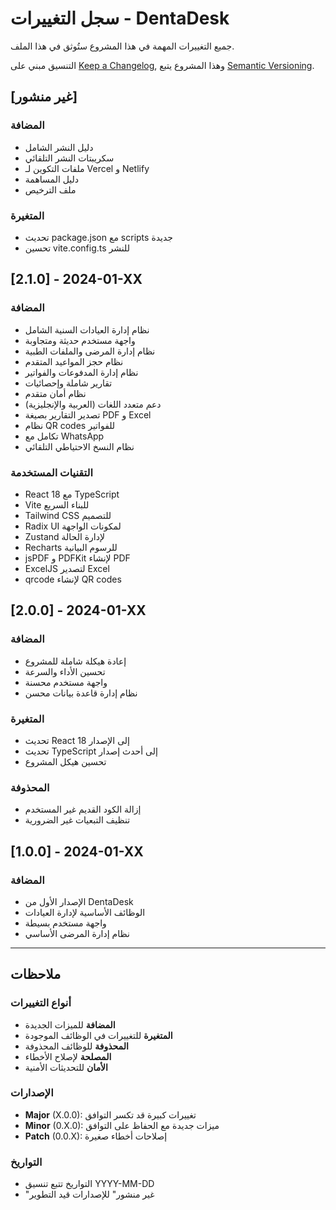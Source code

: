 # سجل التغييرات - DentaDesk

جميع التغييرات المهمة في هذا المشروع ستُوثق في هذا الملف.

التنسيق مبني على [Keep a Changelog](https://keepachangelog.com/ar/1.0.0/),
وهذا المشروع يتبع [Semantic Versioning](https://semver.org/spec/v2.0.0.html).

## [غير منشور]

### المضافة
- دليل النشر الشامل
- سكريبتات النشر التلقائي
- ملفات التكوين لـ Vercel و Netlify
- دليل المساهمة
- ملف الترخيص

### المتغيرة
- تحديث package.json مع scripts جديدة
- تحسين vite.config.ts للنشر

## [2.1.0] - 2024-01-XX

### المضافة
- نظام إدارة العيادات السنية الشامل
- واجهة مستخدم حديثة ومتجاوبة
- نظام إدارة المرضى والملفات الطبية
- نظام حجز المواعيد المتقدم
- نظام إدارة المدفوعات والفواتير
- تقارير شاملة وإحصائيات
- نظام أمان متقدم
- دعم متعدد اللغات (العربية والإنجليزية)
- تصدير التقارير بصيغة PDF و Excel
- نظام QR codes للفواتير
- تكامل مع WhatsApp
- نظام النسخ الاحتياطي التلقائي

### التقنيات المستخدمة
- React 18 مع TypeScript
- Vite للبناء السريع
- Tailwind CSS للتصميم
- Radix UI لمكونات الواجهة
- Zustand لإدارة الحالة
- Recharts للرسوم البيانية
- jsPDF و PDFKit لإنشاء PDF
- ExcelJS لتصدير Excel
- qrcode لإنشاء QR codes

## [2.0.0] - 2024-01-XX

### المضافة
- إعادة هيكلة شاملة للمشروع
- تحسين الأداء والسرعة
- واجهة مستخدم محسنة
- نظام إدارة قاعدة بيانات محسن

### المتغيرة
- تحديث React إلى الإصدار 18
- تحديث TypeScript إلى أحدث إصدار
- تحسين هيكل المشروع

### المحذوفة
- إزالة الكود القديم غير المستخدم
- تنظيف التبعيات غير الضرورية

## [1.0.0] - 2024-01-XX

### المضافة
- الإصدار الأول من DentaDesk
- الوظائف الأساسية لإدارة العيادات
- واجهة مستخدم بسيطة
- نظام إدارة المرضى الأساسي

---

## ملاحظات

### أنواع التغييرات
- **المضافة** للميزات الجديدة
- **المتغيرة** للتغييرات في الوظائف الموجودة
- **المحذوفة** للوظائف المحذوفة
- **المصلحة** لإصلاح الأخطاء
- **الأمان** للتحديثات الأمنية

### الإصدارات
- **Major** (X.0.0): تغييرات كبيرة قد تكسر التوافق
- **Minor** (0.X.0): ميزات جديدة مع الحفاظ على التوافق
- **Patch** (0.0.X): إصلاحات أخطاء صغيرة

### التواريخ
- التواريخ تتبع تنسيق YYYY-MM-DD
- "غير منشور" للإصدارات قيد التطوير
